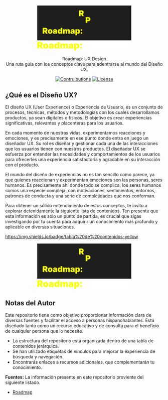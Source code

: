<p align="center">
  <a href="https://github.com/tyronejosee/roadmap_ux_design#gh-light-mode-only" target="_blank">
    <img src="./.github/logo-light.svg" alt="logo-light" width="300">
  </a>
  <a href="https://github.com/tyronejosee/roadmap_ux_design#gh-dark-mode-only" target="_blank">
    <img src="./.github/logo-dark.svg" alt="logo-dark" width="300">
  </a>
</p>

<p align="center">
  Roadmap: UX Design <br>
  Una ruta guía con los conceptos clave para adentrarse al mundo del Diseño UX.
<p>

<p align="center">
    <a href="#"><img src="https://img.shields.io/badge/contributions-yes-blue" alt="Contruibutions"></a>
    <a href="#"><img src="https://img.shields.io/badge/license-MIT-green" alt="License"></a>
</p>

## ¿Qué es el Diseño UX?

El diseño UX (User Experience) o Experiencia de Usuario, es un conjunto de procesos, técnicas, métodos y metodologías con los cuales desarrollamos productos, ya sean digitales o físicos. El objetivo es crear experiencias significativas, relevantes y placenteras para los usuarios.

En cada momento de nuestras vidas, experimentamos reacciones y emociones, y es precisamente en ese punto donde entra en juego un diseñador UX. Su rol es diseñar y gestionar cada una de las interacciones que los usuarios tienen con nuestros productos. El diseñador UX se esfuerza por entender las necesidades y comportamientos de los usuarios para ofrecerles una experiencia satisfactoria y agradable en su interacción con el producto.

El mundo del diseño de experiencias no es tan sencillo como parece, ya que quienes reaccionan y experimentan emociones son las personas, seres humanos. Es precisamente ahí donde todo se complica; los seres humanos somos una especie compleja, con motivaciones, sentimientos, entornos, patrones de conducta y una serie de complejidades que nos conforman.

Para obtener un sólido entendimiento de estos conceptos, te invito a explorar detenidamente la siguiente lista de contenidos. Ten presente que esta información es solo un punto de partida, es crucial que sigas investigando por tu cuenta para adquirir un conocimiento más profundo y aplicable en diversas situaciones.

https://img.shields.io/badge/tabla%20de%20contenidos-yellow

<p align="center">
  <a href="https://github.com/tyronejosee/roadmap_ux_design/blob/main/docs/spa/index.md#gh-light-mode-only" target="_blank">
    <img src="./.github/logo-light.svg" alt="logo-light" width="300">
  </a>
  <a href="https://github.com/tyronejosee/roadmap_ux_design/blob/main/docs/spa/index.md#gh-dark-mode-only" target="_blank">
    <img src="./.github/logo-dark.svg" alt="logo-dark" width="300">
  </a>
</p>

## Notas del Autor

Este repositorio tiene como objetivo proporcionar información clara de diversas fuentes y facilitar el acceso a personas hispanohablantes. Está diseñado tanto como un recurso educativo y de consulta para el beneficio de cualquier persona que lo necesite.

- La estructura del repositorio está organizada dentro de una tabla de contenidos jerárquica.
- Se han utilizado etiquetas de vínculos para mejorar la experiencia de búsqueda y navegación.
- Encontrarás enlaces a recursos adicionales, que complementarán tu conocimiento.

**Fuentes:**
La información presente en este repositorio proviente del siguiente listado.

- [Roadmap](https://roadmap.sh/)

